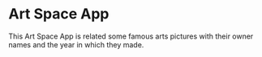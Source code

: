 # Art Space App

This Art Space App is related some famous arts pictures with their owner names and the year in which they made.

